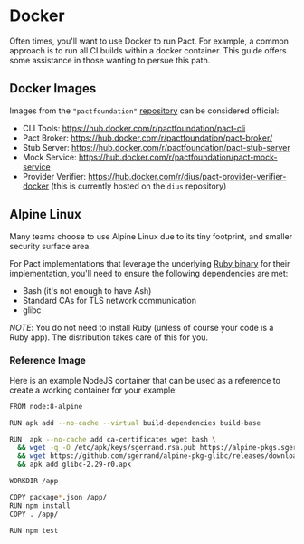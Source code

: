 # Docker

Often times, you'll want to use Docker to run Pact. For example, a common approach is to run all CI builds within a docker container.
This guide offers some assistance in those wanting to persue this path.

## Docker Images

Images from the `"pactfoundation"` [repository] can be considered official:

- CLI Tools: https://hub.docker.com/r/pactfoundation/pact-cli
- Pact Broker: https://hub.docker.com/r/pactfoundation/pact-broker/
- Stub Server: https://hub.docker.com/r/pactfoundation/pact-stub-server
- Mock Service: https://hub.docker.com/r/pactfoundation/pact-mock-service
- Provider Verifier: https://hub.docker.com/r/dius/pact-provider-verifier-docker (this is currently hosted on the `dius` repository)

## Alpine Linux

Many teams choose to use Alpine Linux due to its tiny footprint, and smaller security surface area.

For Pact implementations that leverage the underlying [Ruby binary](feature_support.md) for their implementation, you'll need to ensure the following dependencies are met:

- Bash (it's not enough to have Ash)
- Standard CAs for TLS network communication
- glibc

_NOTE_: You do not need to install Ruby (unless of course your code is a Ruby app). The distribution takes care of this for you.

### Reference Image

Here is an example NodeJS container that can be used as a reference to create a working container for your example:

```sh
FROM node:8-alpine

RUN apk add --no-cache --virtual build-dependencies build-base

RUN  apk --no-cache add ca-certificates wget bash \
  && wget -q -O /etc/apk/keys/sgerrand.rsa.pub https://alpine-pkgs.sgerrand.com/sgerrand.rsa.pub \
  && wget https://github.com/sgerrand/alpine-pkg-glibc/releases/download/2.29-r0/glibc-2.29-r0.apk \
  && apk add glibc-2.29-r0.apk

WORKDIR /app

COPY package*.json /app/
RUN npm install
COPY . /app/

RUN npm test
```

[repository]: https://hub.docker.com/u/pactfoundation
